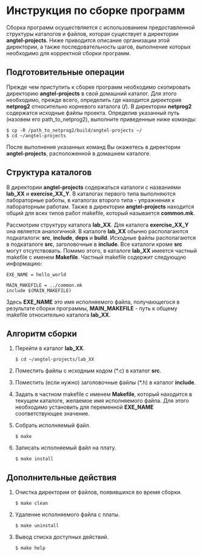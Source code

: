 
# Инструкция по сборке программ

Сборка программ осуществляется с использованием предоставленной структуры
каталогов и файлов, которая существует в директории **angtel-projects**. Ниже
приводится описание организации этой директории, а также последовательность
шагов, выполнение которых необходимо для корректной сборки программ.

## Подготовительные операции

Прежде чем приступить к сборке программ необходимо скопировать директорию
**angtel-projects** в свой домашний каталог. Для этого необходимо,
прежде всего, определить где находится директория **netprog2** относительно
корневого каталога (**/**). В директории **netprog2** содержатся исходные файлы
проекта. Определив указанный путь (назовем его path_to_netprog2),
выполните приведенные ниже команды:

```console
$ cp -R /path_to_netprog2/build/angtel-projects ~/
$ cd ~/angtel-projects
```

После выполнения указанных команд Вы окажетесь в директории
**angtel-projects**, расположенной в домашнем каталоге.

## Структура каталогов

В директории **angtel-projects** содержаться каталоги с названиями **lab_XX** и
**exercise_XX_Y**. В каталогах первого типа выполняются лабораторные работы,
в каталогах второго типа - упражнения к лабораторным работам. Также в
директории **angtel-projects** находится общий для всех типов работ makefile, который называется **common&#46;mk**.

Рассмотрим структуру каталога **lab_XX**. Для каталога **exercise_XX_Y** она
является аналогичной. В каталоге **lab_XX** обычно располагаются подкаталоги:
**src**, **include**, **deps** и **build**. Исходные файлы располагаются в
подкаталоге **src**, заголовочные в **include**. Все каталоги кроме **src**
могут отсутствовать. Помимо этого, в каталоге **lab_XX** имеется частный
makefile с именем **Makefile**. Частный makefile содержит следующую информацию:

```make
EXE_NAME = hello_world

MAIN_MAKEFILE = ../common.mk
include $(MAIN_MAKEFILE)
```

Здесь **EXE_NAME** это имя исполняемого файла, получающегося в результате
сборки программы, **MAIN_MAKEFILE** - путь к общему makefile относительно
каталога **lab_XX**.

## Алгоритм сборки

1. Перейти в каталог **lab_XX**.

    ```console
    $ cd ~/angtel-projects/lab_XX
    ```

2. Поместить файлы с исходным кодом (*.c) в каталог **src**.

3. Поместить (если нужно) заголовочные файлы (*.h) в каталог **include**.

4. Задать в частном makefile с именем **Makefile**, который находится в текущем
   каталоге, желаемое имя исполняемого файла. Для этого необходимо установить
   для переменной **EXE_NAME** соответствующее значение.

5. Собрать исполняемый файл.

    ```console
    $ make
    ```

6. Записать исполняемый файл на плату.

    ```console
    $ make install
    ```

## Дополнительные действия

1. Очистка директории от файлов, появившихся во время сборки.

    ```console
    $ make clean
    ```

2. Удаление исполняемого файла с платы.

    ```console
    $ make uninstall
    ```

3. Вывод списка доступных действий.

    ```console
    $ make help
    ```
